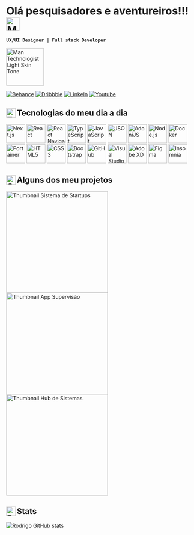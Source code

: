 <link rel="stylesheet" type='text/css' href="https://cdn.jsdelivr.net/gh/devicons/devicon@latest/devicon.min.css" />

<!-- 👋 -->
# Olá pesquisadores e aventureiros!!! <img src="https://raw.githubusercontent.com/Tarikul-Islam-Anik/Animated-Fluent-Emojis/master/Emojis/People%20with%20activities/Man%20Raising%20Hand%20Light%20Skin%20Tone.png" alt="Man Raising Hand Light Skin Tone" width="35" height="35" /> 

**`UX/UI Designer | Full stack Developer`**


<img src="https://raw.githubusercontent.com/Tarikul-Islam-Anik/Animated-Fluent-Emojis/master/Emojis/People%20with%20professions/Man%20Technologist%20Light%20Skin%20Tone.png" alt="Man Technologist Light Skin Tone" width="100" height="100" />

<!-- <img src="https://raw.githubusercontent.com/Tarikul-Islam-Anik/Animated-Fluent-Emojis/master/Emojis/Hand%20gestures/Waving%20Hand%20Light%20Skin%20Tone.png" alt="Waving Hand Light Skin Tone" width="35" height="35" />
<img src="https://raw.githubusercontent.com/Tarikul-Islam-Anik/Animated-Fluent-Emojis/master/Emojis/People%20with%20activities/Office%20Worker%20Light%20Skin%20Tone.png" alt="Office Worker Light Skin Tone" width="100" height="100" /> -->

[![Behance](https://img.shields.io/badge/-Behance-blue?style=for-the-badge&logo=behance&logoColor=white)](https://www.behance.net/rodrigoprotasio)
[![Dribbble](https://img.shields.io/badge/Dribbble-EA4C89?style=for-the-badge&logo=dribbble&logoColor=white)](https://dribbble.com/rodrigoprotasio)
[![LinkeIn](https://img.shields.io/badge/LinkedIn-0077B5?style=for-the-badge&logo=linkedin&logoColor=white)](https://www.linkedin.com/in/rodrigo-protasio/)
[![Youtube](https://img.shields.io/badge/YouTube-FF0000?style=for-the-badge&logo=youtube&logoColor=white)](https://www.youtube.com/@rodrigoprotasio)


## <img align="left" src="https://raw.githubusercontent.com/Tarikul-Islam-Anik/Animated-Fluent-Emojis/master/Emojis/Objects/Toolbox.png" alt="Toolbox" width="25" height="25" /> Tecnologias do meu dia a dia

<div>
<img width="50px" alt="Next.js" src="https://cdn.jsdelivr.net/gh/devicons/devicon@latest/icons/nextjs/nextjs-original.svg" />
<img width="50px" alt="React" src="https://cdn.jsdelivr.net/gh/devicons/devicon@latest/icons/react/react-original.svg" />
<img width="50px" alt="React Navigation" src="https://cdn.jsdelivr.net/gh/devicons/devicon@latest/icons/reactnavigation/reactnavigation-original.svg" />
<img width="50px" alt="TypeScript" src="https://cdn.jsdelivr.net/gh/devicons/devicon@latest/icons/typescript/typescript-original.svg" />
<img width="50px" alt="JavaScript" src="https://cdn.jsdelivr.net/gh/devicons/devicon@latest/icons/javascript/javascript-original.svg" />
<img width="50px" alt="JSON" src="https://cdn.jsdelivr.net/gh/devicons/devicon@latest/icons/json/json-original.svg" />
<img width="50px" alt="AdoniJS" src="https://cdn.jsdelivr.net/gh/devicons/devicon@latest/icons/adonisjs/adonisjs-original.svg" />
<img width="50px" alt="Node.js" src="https://cdn.jsdelivr.net/gh/devicons/devicon@latest/icons/nodejs/nodejs-original.svg" />
<img width="50px" alt="Docker" src="https://cdn.jsdelivr.net/gh/devicons/devicon@latest/icons/docker/docker-original.svg" />
<img width="50px" alt="Portainer" src="https://cdn.jsdelivr.net/gh/devicons/devicon@latest/icons/portainer/portainer-original.svg" />
<img width="50px" alt="HTML5" src="https://cdn.jsdelivr.net/gh/devicons/devicon@latest/icons/html5/html5-original.svg" />
<img width="50px" alt="CSS3" src="https://cdn.jsdelivr.net/gh/devicons/devicon@latest/icons/css3/css3-original.svg" />
<img width="50px" alt="Bootstrap" src="https://cdn.jsdelivr.net/gh/devicons/devicon@latest/icons/bootstrap/bootstrap-original.svg" />
<img width="50px" alt="GitHub" src="https://cdn.jsdelivr.net/gh/devicons/devicon@latest/icons/github/github-original.svg" />
<img width="50px" alt="Visual Studio Code" src="https://cdn.jsdelivr.net/gh/devicons/devicon@latest/icons/vscode/vscode-original.svg" />
<img width="50px" alt="Adobe XD" src="https://cdn.jsdelivr.net/gh/devicons/devicon@latest/icons/xd/xd-original.svg" />
<img width="50px" alt="Figma" src="https://cdn.jsdelivr.net/gh/devicons/devicon@latest/icons/figma/figma-original.svg" />
<img width="50px" alt="Insomnia" src="https://cdn.jsdelivr.net/gh/devicons/devicon@latest/icons/insomnia/insomnia-original.svg" />    
</div>


## <img align="left" src="https://raw.githubusercontent.com/Tarikul-Islam-Anik/Animated-Fluent-Emojis/master/Emojis/Objects/Card%20Index%20Dividers.png" alt="Card Index Dividers" width="25" height="25" /> Alguns dos meu projetos

<div style="display: block">
    <a href="https://dribbble.com/shots/24143893-Sistema-de-Gerenciamento-de-Startup">
        <img width="270" alt="Thumbnail Sistema de Startups" src="https://cdn.dribbble.com/userupload/14495503/file/original-bb01a036384230c9ffd263af19df6022.jpg?resize=1905x1072" />
    </a>
    <a href="https://dribbble.com/shots/23844427-Senra-App-Supervis-o">
        <img width="270" alt="Thumbnail App Supervisão" src="https://cdn.dribbble.com/userupload/14496049/file/original-1b676f9f25ee02b5e45a3f5ebdfced4e.jpg?resize=1905x1072" />
    </a>
    <a href="https://dribbble.com/shots/24144369-Hub-de-Sistemas">
        <img width="270" alt="Thumbnail Hub de Sistemas" src="https://cdn.dribbble.com/userupload/14496820/file/original-627f5bc26772fa9cd7bb50298b39d419.jpg?resize=1905x1072" />
    </a>
</div>

## <img align="left" src="https://raw.githubusercontent.com/Tarikul-Islam-Anik/Animated-Fluent-Emojis/master/Emojis/Objects/Bar%20Chart.png" alt="Bar Chart" width="25" height="25" />  Stats

![Rodrigo GitHub stats](https://github-readme-stats.vercel.app/api?username=rodrigoprotasio&show_icons=true&theme=tokyonight)
